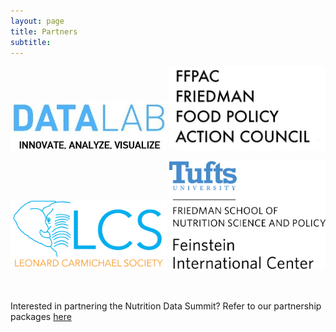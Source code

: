 ```yaml
---
layout: page
title: Partners 
subtitle: 
---
```


<a href="http://datalab.tufts.edu"><img src="/img/partners/datalablogo.jpg" width="250"></a>                       <a href="https://nutrition.tufts.edu/students/student-organizations"><img src="/img/partners/fcs.jpg" width="250"></a>  

<a href="http://www.lcs.tufts.edu/"><img src="/img/partners/lcs.png" width="250"></a>                       <a href="http://fic.tufts.edu/"><img src="/img/partners/feinstein.png" width="250"></a>

<br><br>
Interested in partnering the Nutrition Data Summit? Refer to our partnership packages <a href="http://tuftsnds.io/img/partners/[NDS]%20Sponsorship%20&%20Partnership%20Packages.pdf" download="[NDS] Sponsorship & Partnership Packages.pdf">here</a>
